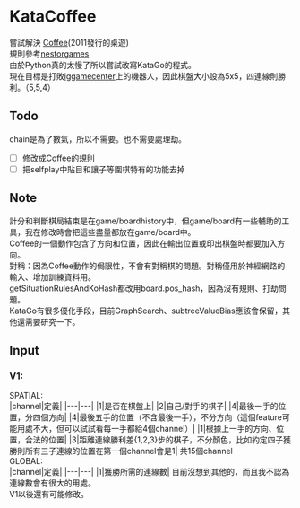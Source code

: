 # KataCoffee
嘗試解決 [Coffee](https://boardgamegeek.com/boardgame/94746/coffee)(2011發行的桌遊)  
規則參考[nestorgames](https://www.nestorgames.com/rulebooks/COFFEE_EN.pdf)  
由於Python真的太慢了所以嘗試改寫KataGo的程式。  
現在目標是打敗[iggamecenter](https://www.iggamecenter.com/)上的機器人，因此棋盤大小設為5x5，四連線則勝利。（5,5,4）  
## Todo
chain是為了數氣，所以不需要。也不需要處理劫。  
- [ ] 修改成Coffee的規則  
- [ ] 把selfplay中貼目和讓子等圍棋特有的功能去掉  
## Note
計分和判斷棋局結束是在game/boardhistory中，但game/board有一些輔助的工具，我在修改時會把這些盡量都放在game/board中。  
Coffee的一個動作包含了方向和位置，因此在輸出位置或印出棋盤時都要加入方向。  
對稱：因為Coffee動作的侷限性，不會有對稱棋的問題。對稱僅用於神經網路的輸入、增加訓練資料用。  
getSituationRulesAndKoHash都改用board.pos_hash，因為沒有規則、打劫問題。  
KataGo有很多優化手段，目前GraphSearch、subtreeValueBias應該會保留，其他還需要研究一下。  
## Input
### V1:
SPATIAL:  
|channel|定義|
|---|---|
|1|是否在棋盤上|
|2|自己/對手的棋子|
|4|最後一手的位置，分四個方向|
|4|最後五手的位置（不含最後一手），不分方向（這個feature可能用處不大，但可以試試看每一手都給4個channel）|
|1|根據上一手的方向、位置，合法的位置|
|3|距離連線勝利差{1,2,3}步的棋子，不分顏色，比如約定四子獲勝則所有三子連線的位置在第一個channel會是1|
共15個channel  
GLOBAL:  
|channel|定義|
|---|---|
|1|獲勝所需的連線數|
目前沒想到其他的，而且我不認為連線數會有很大的用處。  
V1以後還有可能修改。  